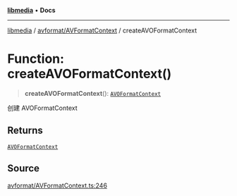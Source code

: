 [**libmedia**](../../../README.md) • **Docs**

***

[libmedia](../../../README.md) / [avformat/AVFormatContext](../README.md) / createAVOFormatContext

# Function: createAVOFormatContext()

> **createAVOFormatContext**(): [`AVOFormatContext`](../interfaces/AVOFormatContext.md)

创建 AVOFormatContext

## Returns

[`AVOFormatContext`](../interfaces/AVOFormatContext.md)

## Source

[avformat/AVFormatContext.ts:246](https://github.com/zhaohappy/libmedia/blob/a88305ff5d10e91621f2d71d24c72fc85681b8f7/src/avformat/AVFormatContext.ts#L246)
